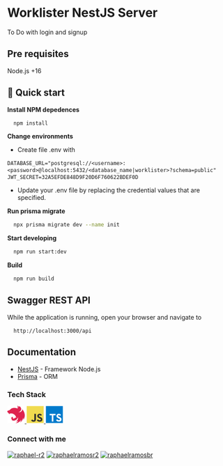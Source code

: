 # Worklister NestJS Server

To Do with login and signup

## Pre requisites

Node.js +16

## 🚀 Quick start

**Install NPM depedences**

```bash
  npm install
```

**Change environments**

- Create file .env with

```
DATABASE_URL="postgresql://<username>:<password>@localhost:5432/<database_name|worklister>?schema=public"
JWT_SECRET=32A5EFDE848D9F20D6F760622BDEF0D
```

- Update your .env file by replacing the credential values that are specified.

**Run prisma migrate**

```bash
  npx prisma migrate dev --name init
```

**Start developing**

```bash
  npm run start:dev
```

**Build**

```bash
  npm run build
```

## Swagger REST API

While the application is running, open your browser and navigate to

```
  http://localhost:3000/api
```

## Documentation

- [NestJS](https://nestjs.com) - Framework Node.js
- [Prisma](https://www.prisma.io) - ORM

### Tech Stack

<p align="left">
    <a href="https://nestjs.com/" target="_blank" rel="noreferrer"> <img src="https://raw.githubusercontent.com/devicons/devicon/master/icons/nestjs/nestjs-plain.svg" alt="nestjs" width="40" height="40"/>
    <a href="https://developer.mozilla.org/en-US/docs/Web/JavaScript" target="_blank" rel="noreferrer"> <img src="https://raw.githubusercontent.com/devicons/devicon/master/icons/javascript/javascript-original.svg" alt="javascript" width="40" height="40"/> </a>
    <a href="https://www.typescriptlang.org/" target="_blank" rel="noreferrer"> <img src="https://raw.githubusercontent.com/devicons/devicon/master/icons/typescript/typescript-original.svg" alt="typescript" width="40" height="40"/> </a>
</p>

### Connect with me
<p align="left">
<a href="https://linkedin.com/in/raphaelramosbr" target="blank"><img align="center" src="https://raw.githubusercontent.com/rahuldkjain/github-profile-readme-generator/master/src/images/icons/Social/linked-in-alt.svg" alt="raphael-r2" height="30" width="40" /></a>
<a href="https://twitter.com/raphaelramosbr" target="blank"><img align="center" src="https://raw.githubusercontent.com/rahuldkjain/github-profile-readme-generator/master/src/images/icons/Social/twitter.svg" alt="raphaelramosr2" height="30" width="40" /></a>
 <a href="https://www.youtube.com/@raphaelramosbr" target="blank"><img align="center" src="https://raw.githubusercontent.com/rahuldkjain/github-profile-readme-generator/master/src/images/icons/Social/youtube.svg" alt="raphaelramosbr" height="30" width="40" /></a>
</p>
</p>
